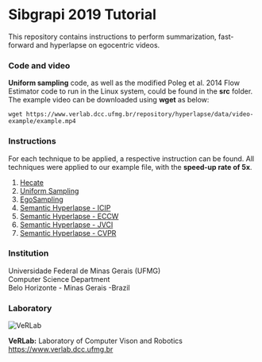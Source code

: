 # Sibgrapi 2019 Tutorial

This repository contains instructions to perform summarization, fast-forward and hyperlapse on egocentric videos.

### Code and video ###

**Uniform sampling** code, as well as the modified Poleg et al. 2014 Flow Estimator code to run in the Linux system, could be found in the **src** folder. The example video can be downloaded using **wget** as below:

```
wget https://www.verlab.dcc.ufmg.br/repository/hyperlapse/data/video-example/example.mp4
```

### Instructions  ###

For each technique to be applied, a respective instruction can be found. All techniques were applied to our example file, with the **speed-up rate of 5x**.

1. [Hecate](instructions/HECATE.md)
2. [Uniform Sampling](instructions/uniform.md)
3. [EgoSampling](instructions/EgoSampling.md)
4. [Semantic Hyperlapse - ICIP](instructions/ICIP.md)
5. [Semantic Hyperlapse - ECCW](instructions/ECCW.md)
6. [Semantic Hyperlapse - JVCI](instructions/JVCI.md)
7. [Semantic Hyperlapse - CVPR](instructions/CVPR.md)


### Institution ###

Universidade Federal de Minas Gerais (UFMG)  
Computer Science Department  
Belo Horizonte - Minas Gerais -Brazil 

### Laboratory ###

![VeRLab](https://www.dcc.ufmg.br/dcc/sites/default/files/public/verlab-logo.png)

**VeRLab:** Laboratory of Computer Vison and Robotics   
https://www.verlab.dcc.ufmg.br
